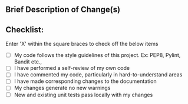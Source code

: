 ## Brief Description of Change(s)


## Checklist:
Enter 'X' within the square braces to check off the below items

- [ ] My code follows the style guidelines of this project. Ex: PEP8, Pylint, Bandit etc.,
- [ ] I have performed a self-review of my own code
- [ ] I have commented my code, particularly in hard-to-understand areas
- [ ] I have made corresponding changes to the documentation
- [ ] My changes generate no new warnings
- [ ] New and existing unit tests pass locally with my changes